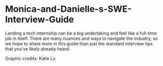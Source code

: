 # Monica-and-Danielle-s-SWE-Interview-Guide
Landing a tech internship can be a big undertaking and feel like a full-time job in itself. There are many nuances and ways to navigate the industry, so we hope to share more in this guide than just the standard interview tips that you’ve likely already heard.

Graphic credits: Katie Lu
